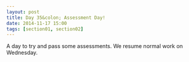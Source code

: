 ```yaml
---
layout: post
title: Day 35&colon; Assessment Day!
date: 2014-11-17 15:00
tags: [section01, section02]
---
```


A day to try and pass some assessments. We resume normal work on Wednesday.
